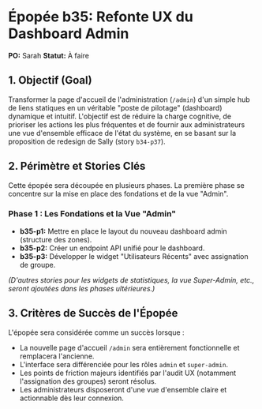 # Épopée b35: Refonte UX du Dashboard Admin

**PO:** Sarah
**Statut:** À faire

## 1. Objectif (Goal)

Transformer la page d'accueil de l'administration (`/admin`) d'un simple hub de liens statiques en un véritable "poste de pilotage" (dashboard) dynamique et intuitif. L'objectif est de réduire la charge cognitive, de prioriser les actions les plus fréquentes et de fournir aux administrateurs une vue d'ensemble efficace de l'état du système, en se basant sur la proposition de redesign de Sally (story `b34-p37`).

## 2. Périmètre et Stories Clés

Cette épopée sera découpée en plusieurs phases. La première phase se concentre sur la mise en place des fondations et de la vue "Admin".

### Phase 1 : Les Fondations et la Vue "Admin"

*   **b35-p1:** Mettre en place le layout du nouveau dashboard admin (structure des zones).
*   **b35-p2:** Créer un endpoint API unifié pour le dashboard.
*   **b35-p3:** Développer le widget "Utilisateurs Récents" avec assignation de groupe.

*(D'autres stories pour les widgets de statistiques, la vue Super-Admin, etc., seront ajoutées dans les phases ultérieures.)*

## 3. Critères de Succès de l'Épopée

L'épopée sera considérée comme un succès lorsque :
- La nouvelle page d'accueil `/admin` sera entièrement fonctionnelle et remplacera l'ancienne.
- L'interface sera différenciée pour les rôles `admin` et `super-admin`.
- Les points de friction majeurs identifiés par l'audit UX (notamment l'assignation des groupes) seront résolus.
- Les administrateurs disposeront d'une vue d'ensemble claire et actionnable dès leur connexion.
